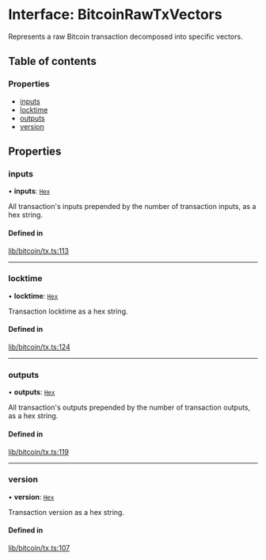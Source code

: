 # Interface: BitcoinRawTxVectors

Represents a raw Bitcoin transaction decomposed into specific vectors.

## Table of contents

### Properties

- [inputs](BitcoinRawTxVectors.md#inputs)
- [locktime](BitcoinRawTxVectors.md#locktime)
- [outputs](BitcoinRawTxVectors.md#outputs)
- [version](BitcoinRawTxVectors.md#version)

## Properties

### inputs

• **inputs**: [`Hex`](../classes/Hex.md)

All transaction's inputs prepended by the number of transaction inputs,
as a hex string.

#### Defined in

[lib/bitcoin/tx.ts:113](https://github.com/threshold-network/tbtc-v2/blob/main/typescript/src/lib/bitcoin/tx.ts#L113)

___

### locktime

• **locktime**: [`Hex`](../classes/Hex.md)

Transaction locktime as a hex string.

#### Defined in

[lib/bitcoin/tx.ts:124](https://github.com/threshold-network/tbtc-v2/blob/main/typescript/src/lib/bitcoin/tx.ts#L124)

___

### outputs

• **outputs**: [`Hex`](../classes/Hex.md)

All transaction's outputs prepended by the number of transaction outputs,
as a hex string.

#### Defined in

[lib/bitcoin/tx.ts:119](https://github.com/threshold-network/tbtc-v2/blob/main/typescript/src/lib/bitcoin/tx.ts#L119)

___

### version

• **version**: [`Hex`](../classes/Hex.md)

Transaction version as a hex string.

#### Defined in

[lib/bitcoin/tx.ts:107](https://github.com/threshold-network/tbtc-v2/blob/main/typescript/src/lib/bitcoin/tx.ts#L107)
